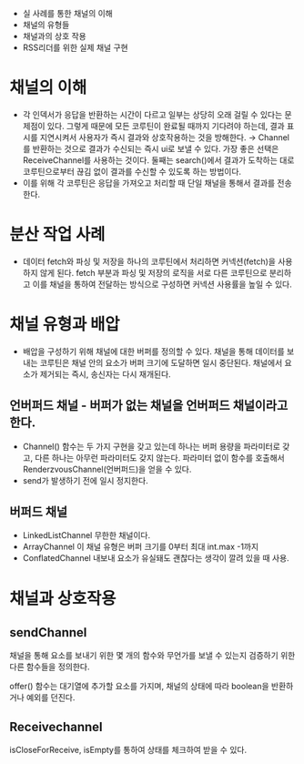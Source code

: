 - 실 사례를 통한 채널의 이해
- 채널의 유형들
- 채널과의 상호 작용
- RSS리더를 위한 실제 채널 구현

# 채널의 이해

- 각 인덱서가 응답을 반환하는 시간이 다르고 일부는 상당히 오래 걸릴 수 있다는 문제점이 있다. 그렇게 때문에 모든 코루틴이 완료될 때까지 기다려야 하는데, 결과 표시를 지연시켜서 사용자가 즉시 결과와 상호작용하는 것을 방해한다. → Channel<ResultDto>를 반환하는 것으로 결과가 수신되는 즉시 ui로 보낼 수 있다. 가장 좋은 선택은 ReceiveChannel<ResultDto>를 사용하는 것이다. 둘째는 search()에서 결과가 도착하는 대로 코루틴으로부터 끊김 없이 결과를 수신할 수 있도록 하는 방법이다.
- 이를 위해 각 코루틴은 응답을 가져오고 처리할 때 단일 채널을 통해서 결과를 전송한다.

# 분산 작업 사례

- 데이터 fetch와 파싱 및 저장을 하나의 코루틴에서 처리하면 커넥션(fetch)을 사용하지 않게 된다. fetch 부분과 파싱 및 저장의 로직을 서로 다른 코루틴으로 분리하고 이를 채널을 통하여 전달하는 방식으로 구성하면 커넥션 사용률을 높일 수 있다.

# 채널 유형과 배압

- 배압을 구성하기 위해 채널에 대한 버퍼를 정의할 수 있다. 채널을 통해 데이터를 보내는 코루틴은 채널 안의 요소가 버퍼 크기에 도달하면 일시 중단된다. 채널에서 요소가 제거되는 즉시, 송신자는 다시 재개된다.

## 언버퍼드 채널 - 버퍼가 없는 채널을 언버퍼드 채널이라고 한다.

- Channel() 함수는 두 가지 구현을 갖고 있는데 하나는 버퍼 용량을 파라미터로 갖고, 다른 하나는 아무런 파라미터도 갖지 않는다. 파라미터 없이 함수를 호출해서 RenderzvousChannel(언버퍼드)을 얻을 수 있다.
- send가 발생하기 전에 일시 정지한다.

## 버퍼드 채널

- LinkedListChannel 무한한 채널이다.
- ArrayChannel 이 채널 유형은 버퍼 크기를 0부터 최대 int.max -1까지
- ConflatedChannel 내보내 요소가 유실돼도 괜찮다는 생각이 깔려 있을 때 사용.

# 채널과 상호작용

## sendChannel

채널을 통해 요소를 보내기 위한 몇 개의 함수와 무언가를 보낼 수 있는지 검증하기 위한 다른 함수들을 정의한다.

offer() 함수는 대기열에 추가할 요소를 가지며, 채널의 상태에 따라 boolean을 반환하거나 예외를 던진다.

## Receivechannel

isCloseForReceive, isEmpty를 통하여 상태를 체크하여 받을 수 있다.